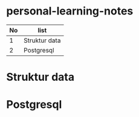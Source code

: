 # personal-learning-notes

| No | list |
| -- | -- |
| 1 | Struktur data  |
| 2 | Postgresql |


# Struktur data 

# Postgresql 